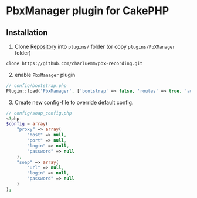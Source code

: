 # PbxManager plugin for CakePHP

## Installation

1. Clone [Repository] into ```plugins/``` folder (or copy ```plugins/PbXManager``` folder)
```bash
clone https://github.com/charluemm/pbx-recording.git
```
2. enable ```PbxManager``` plugin
```php
// config/bootstrap.php
Plugin::load('PbxManager', ['bootstrap' => false, 'routes' => true, 'autoload' => true]);
```
3. Create new config-file to override default config.


```php
// config/soap_config.php
<?php
$config = array(
	"proxy" => array(
        "host" => null,
        "port" => null,
		"login" => null,
		"password" => null
    ),
	"soap" => array(
		"url" => null,
		"login" => null,
		"password" => null
	)
);
```

[Repository]: https://github.com/charluemm/pbx-recording.git
